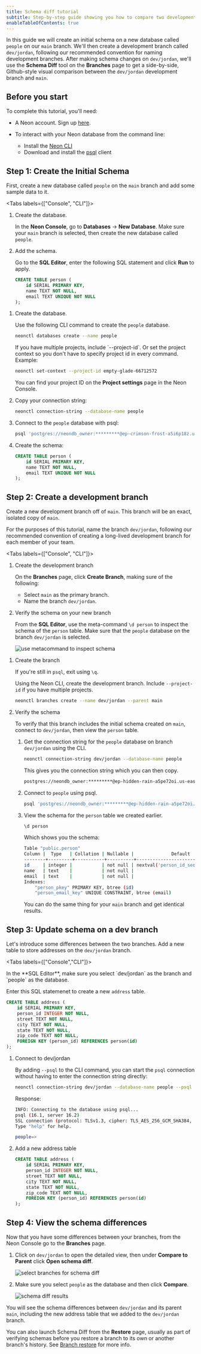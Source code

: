 ```yaml
---
title: Schema diff tutorial
subtitle: Step-by-step guide showing you how to compare two development branches using Schema Diff
enableTableOfContents: true
---
```


In this guide we will create an initial schema on a new database called `people` on our `main` branch. We'll then create a development branch called `dev/jordan`, following our recommended convention for naming development branches. After making schema changes on `dev/jordan`, we'll use the **Schema Diff** tool on the **Branches** page to get a side-by-side, Github-style visual comparison between the `dev/jordan` development branch and `main`.

## Before you start

To complete this tutorial, you'll need:

- A Neon account. Sign up [here](/docs/get-started-with-neon/signing-up).
- To interact with your Neon database from the command line:

    - Install the [Neon CLI](/docs/reference/cli-install)
    - Download and install the [psql](https://www.postgresql.org/download/) client

## Step 1: Create the Initial Schema

First, create a new database called `people` on the `main` branch and add some sample data to it.

<Tabs labels={["Console", "CLI"]}>

<TabItem>

1. Create the database.

    In the **Neon Console**, go to **Databases** &#8594; **New Database**. Make sure your `main` branch is selected, then create the new database called `people`.

1. Add the schema.

    Go to the **SQL Editor**, enter the following SQL statement and click **Run** to apply.

    ```sql
    CREATE TABLE person (
        id SERIAL PRIMARY KEY,
        name TEXT NOT NULL,
        email TEXT UNIQUE NOT NULL
    );
    ```

</TabItem>

<TabItem>

1. Create the database.

    Use the following CLI command to create the `people` database.

    ```bash
    neonctl databases create --name people
    ```
    <Admonition type="note">
    If you have multiple projects, include `--project-id`. Or set the project context so you don't have to specify project id in every command. Example:

    ```bash
    neonctl set-context --project-id empty-glade-66712572
    ```

    You can find your project ID on the **Project settings** page in the Neon Console.

    </Admonition>
1. Copy your connection string:

    ```bash
    neonctl connection-string --database-name people
    ```

1. Connect to the `people` database with psql:

    ```bash
    psql 'postgres://neondb_owner:*********@ep-crimson-frost-a5i6p18z.us-east-2.aws.neon.tech/people?sslmode=require'
    ```

1. Create the schema:

    ```sql
    CREATE TABLE person (
        id SERIAL PRIMARY KEY,
        name TEXT NOT NULL,
        email TEXT UNIQUE NOT NULL
    );
    ```

</TabItem>
</Tabs>

## Step 2: Create a development branch

Create a new development branch off of `main`. This branch will be an exact, isolated copy of `main`.

For the purposes of this tutorial, name the branch `dev/jordan`, following our recommended convention of creating a long-lived development branch for each member of your team.

<Tabs labels={["Console", "CLI"]}>

<TabItem>

1. Create the development branch

    On the **Branches** page, click **Create Branch**, making sure of the following:

    - Select `main` as the primary branch.
    - Name the branch `dev/jordan`.

1. Verify the schema on your new branch

    From the **SQL Editor**, use the meta-command `\d person` to inspect the schema of the `person` table. Make sure that the `people` database on the branch `dev/jordan` is selected.

    ![use metacommand to inspect schema](/docs/guides/schema_diff_d_metacommand.png)

</TabItem>

<TabItem>

1. Create the branch

    If you're still in `psql`, exit using `\q`. 

    Using the Neon CLI, create the development branch. Include `--project-id` if you have multiple projects.

    ```bash
    neonctl branches create --name dev/jordan --parent main
    ```

1. Verify the schema

    To verify that this branch includes the initial schema created on `main`, connect to `dev/jordan`, then view the `person` table.

    1. Get the connection string for the `people` database on branch `dev/jordan` using the CLI.

        ```bash
        neonctl connection-string dev/jordan --database-name people
        ```

        This gives you the connection string which you can then copy.

        ```bash
        postgres://neondb_owner:*********@ep-hidden-rain-a5pe72oi.us-east-2.aws.neon.tech/people?sslmode=require
        ```

    1. Connect to `people` using psql.

        ```bash
        psql 'postgres://neondb_owner:*********@ep-hidden-rain-a5pe72oi.us-east-2.aws.neon.tech/people?sslmode=require'
        ```

    1. View the schema for the `person` table we created earlier.

        ```bash
        \d person
        ```

        Which shows you the schema:

        ```bash
        Table "public.person"
        Column |  Type   | Collation | Nullable |              Default               
        --------+---------+-----------+----------+------------------------------------
        id     | integer |           | not null | nextval('person_id_seq'::regclass)
        name   | text    |           | not null | 
        email  | text    |           | not null | 
        Indexes:
            "person_pkey" PRIMARY KEY, btree (id)
            "person_email_key" UNIQUE CONSTRAINT, btree (email)
        ```

        You can do the same thing for your `main` branch and get identical results.

</TabItem>
</Tabs>

## Step 3: Update schema on a dev branch

Let's introduce some differences between the two branches. Add a new table to store addresses on the `dev/jordan` branch.

<Tabs labels={["Console","CLI"]}>

<TabItem>
In the **SQL Editor**, make sure you select `dev/jordan` as the branch and `people` as the database.

Enter this SQL statemenet to create a new `address` table.

```sql
CREATE TABLE address (
    id SERIAL PRIMARY KEY,
    person_id INTEGER NOT NULL,
    street TEXT NOT NULL,
    city TEXT NOT NULL,
    state TEXT NOT NULL,
    zip_code TEXT NOT NULL,
    FOREIGN KEY (person_id) REFERENCES person(id)
);
```

</TabItem>

<TabItem>

1. Connect to dev/jordan

    By adding `--psql` to the CLI command, you can start the `psql` connection without having to enter the connection string directly:

    ```bash
    neonctl connection-string dev/jordan --database-name people --psql
    ```

    Response:

    ```bash
    INFO: Connecting to the database using psql...
    psql (16.1, server 16.2)
    SSL connection (protocol: TLSv1.3, cipher: TLS_AES_256_GCM_SHA384, compression: off)
    Type "help" for help.

    people=> 
    ```

1. Add a new address table

    ```sql
    CREATE TABLE address (
        id SERIAL PRIMARY KEY,
        person_id INTEGER NOT NULL,
        street TEXT NOT NULL,
        city TEXT NOT NULL,
        state TEXT NOT NULL,
        zip_code TEXT NOT NULL,
        FOREIGN KEY (person_id) REFERENCES person(id)
    );
    ```

</TabItem>
</Tabs>

## Step 4: View the schema differences

Now that you have some differences between your branches, from the Neon Console go to the **Branches** page.

1. Click on `dev/jordan` to open the detailed view, then under **Compare to Parent** click **Open schema diff**.

    ![select branches for schema diff](/docs/guides/schema_diff_make_selection.png)

1. Make sure you select `people` as the database and then click **Compare**.

    ![schema diff results](/docs/guides/schema_diff_result.png)

You will see the schema differences between `dev/jordan` and its parent `main`, including the new address table that we added to the `dev/jordan` branch.

You can also launch Schema Diff from the **Restore** page, usually as part of verifying schemas before you restore a branch to its own or another branch's history. See [Branch restore](/docs/guides/branch-restore) for more info.
